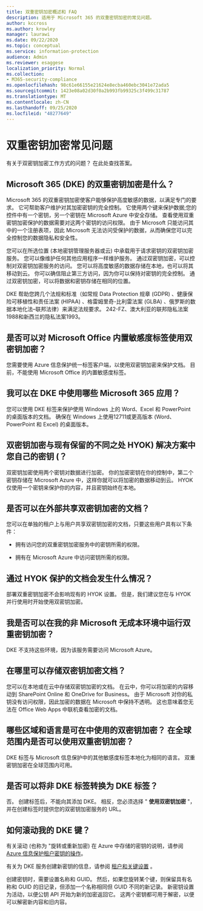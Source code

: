 ```yaml
---
title: 双重密钥加密概述和 FAQ
description: 适用于 Microsoft 365 的双重密钥加密的常见问题。
author: kccross
ms.author: krowley
manager: laurawi
ms.date: 09/22/2020
ms.topic: conceptual
ms.service: information-protection
audience: Admin
ms.reviewer: esaggese
localization_priority: Normal
ms.collection:
- M365-security-compliance
ms.openlocfilehash: 98c61e66155e21624e8ecba460ebc3041e72ada5
ms.sourcegitcommit: 1423e08a02d30f0a2b993fb99325c3f499c31787
ms.translationtype: MT
ms.contentlocale: zh-CN
ms.lasthandoff: 09/25/2020
ms.locfileid: "48277649"
---
```

# <a name="double-key-encryption-frequently-asked-questions"></a>双重密钥加密常见问题

有关于双密钥加密工作方式的问题？ 在此处查找答案。

## <a name="what-is-double-key-encryption-for-microsoft-365-dke"></a>Microsoft 365 (DKE) 的双重密钥加密是什么？

Microsoft 365 的双重密钥加密使客户能够保护高度敏感的数据，以满足专门的要求。 它可帮助客户维护对其加密密钥的完全控制。 它使用两个键来保护数据;您的控件中有一个密钥，另一个密钥在 Microsoft Azure 中安全存储。 查看使用双重密钥加密保护的数据需要对这两个密钥的访问权限。 由于 Microsoft 只能访问其中的一个注册表项，因此 Microsoft 无法访问受保护的数据，从而确保您可以完全控制您的数据隐私和安全性。  

您可以在所选位置 (本地密钥管理服务器或云) 中承载用于请求密钥的双密钥加密服务。 您可以像维护任何其他应用程序一样维护服务。 通过双密钥加密，可以控制对双密钥加密服务的访问。 您可以将高度敏感的数据存储在本地，也可以将其移动到云。 你可以确信阻止第三方访问，因为你可以保持对密钥的完全控制。 通过双密钥加密，可以将数据和密钥存储在相同的位置。

DKE 帮助您跨几个法规和标准（如常规 Data Protection 规章 (GDPR) 、健康保险可移植性和责任法案 (HIPAA) 、格雷姆里奇-比利雷法案 (GLBA) 、俄罗斯的数据本地化法–联邦法律）来满足法规要求。 242-FZ、澳大利亚的联邦隐私法案1988和新西兰的隐私法案1993。

## <a name="can-i-use-double-key-encryption-with-microsoft-office-built-in-sensitivity-labeling"></a>是否可以对 Microsoft Office 内置敏感度标签使用双密钥加密？

您需要使用 Azure 信息保护统一标签客户端，以使用双密钥加密来保护文档。 目前，不能使用 Microsoft Office 的内置敏感度标签。 

## <a name="what-microsoft-365-apps-can-i-use-with-dke"></a>我可以在 DKE 中使用哪些 Microsoft 365 应用？

您可以使用 DKE 标签来保护使用 Windows 上的 Word、Excel 和 PowerPoint 的桌面版本的文档。 确保在 Windows 上使用12711或更高版本 (Word、PowerPoint 和 Excel) 的桌面版本。

## <a name="how-is-double-key-encryption-different-from-the-existing-hold-your-own-key-hyok-solution"></a>双密钥加密与现有保留的不同之处 HYOK) 解决方案中您自己的密钥 (？

双密钥加密使用两个密钥对数据进行加密。 你的加密密钥在你的控制中，第二个密钥存储在 Microsoft Azure 中，这样你就可以将加密的数据移动到云。 HYOK 仅使用一个密钥来保护你的内容，并且密钥始终在本地。  

## <a name="can-double-key-encrypted-documents-be-shared-externally"></a>是否可以在外部共享双密钥加密的文档？

您可以在单独的租户上与用户共享双密钥加密的文档，只要这些用户具有以下条件：

- 拥有访问您的双重密钥加密服务中的密钥所需的权限。

- 拥有在 Microsoft Azure 中访问密钥所需的权限。

## <a name="what-happens-to-documents-that-are-protected-with-hyok"></a>通过 HYOK 保护的文档会发生什么情况？

部署双重密钥加密不会影响现有的 HYOK 设置。 但是，我们建议您在与 HYOK 并行使用时开始使用双密钥加密。

## <a name="can-i-run-double-key-encryption-in-my-non-microsoft-air-gapped-environment"></a>我是否可以在我的非 Microsoft 无成本环境中运行双重密钥加密？

DKE 不支持这些环境，因为该服务需要访问 Microsoft Azure。

## <a name="where-can-i-store-double-key-encrypted-documents"></a>在哪里可以存储双密钥加密文档？

您可以在本地或在云中存储双密钥加密的文档。 在云中，你可以将加密的内容移动到 SharePoint Online 和 OneDrive for Business。 由于 Microsoft 对你的私钥没有访问权限，因此加密的数据在 Microsoft 中保持不透明。 这也意味着您无法在 Office Web Apps 中联机查看加密的文档。

## <a name="what-regions-and-languages-is-double-key-encryption-available-in-is-double-key-encryption-available-worldwide"></a>哪些区域和语言是可在中使用的双密钥加密？ 在全球范围内是否可以使用双重密钥加密？

DKE 标签与 Microsoft 信息保护中的其他敏感度标签本地化为相同的语言。 双重密钥加密在全球范围内可用。

## <a name="can-i-convert-a-non-dke-label-to-a-dke-label"></a>是否可以将非 DKE 标签转换为 DKE 标签？

否。 创建标签后，不能向其添加 DKE。 相反，您必须选择 " **使用双密钥加密** "，并在创建标签时提供您的双密钥加密服务的 URL。

## <a name="how-do-i-roll-my-dke-keys"></a>如何滚动我的 DKE 键？

有关滚动 (也称为 "旋转或重新加密) 在 Azure 中存储的密钥的说明，请参阅 [Azure 信息保护租户密钥的操作](https://docs.microsoft.com/azure/information-protection/operations-customer-managed-tenant-key)。

有关为 DKE 服务创建新密钥的信息，请参阅 [租户和关键设置](double-key-encryption.md#tenant-and-key-settings) 。

创建密钥时，需要设置名称和 GUID。 然后，如果您旋转某个键，则保留具有名称和 GUID 的旧记录，但添加一个名称相同但 GUID 不同的新记录。 新密钥设置为活动，以便公钥 API 开始为新的加密返回它。 这两个密钥都可用于解密，以便可以解密新内容和旧内容。
